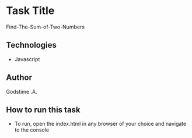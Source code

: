 # Task Title
Find-The-Sum-of-Two-Numbers

## Technologies

- Javascript

## Author
Godstime .A.

## How to run this task
 * To run, open the index.html in any browser of your choice and navigate to the console
 